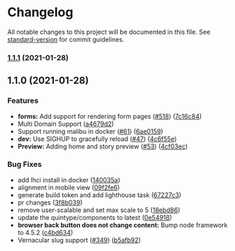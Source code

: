 # Changelog

All notable changes to this project will be documented in this file. See [standard-version](https://github.com/conventional-changelog/standard-version) for commit guidelines.

### [1.1.1](https://github.com/quintype/malibu/compare/v1.1.0...v1.1.1) (2021-01-28)

## 1.1.0 (2021-01-28)


### Features

* **forms:** Add support for rendering form pages ([#518](https://github.com/quintype/malibu/issues/518)) ([7c16c84](https://github.com/quintype/malibu/commit/7c16c846464dd9cfb9e8017e4913c43ebbd12e6c))
* Multi Domain Support ([a4679d2](https://github.com/quintype/malibu/commit/a4679d2c12f7e1e9642644fab873ed3b2cdcb4fc))
* Support running malibu in docker ([#61](https://github.com/quintype/malibu/issues/61)) ([6ae0159](https://github.com/quintype/malibu/commit/6ae015931c6aeb1833dd4c4b3143deee6eb87d6c))
* **dev:** Use SIGHUP to gracefully reload ([#47](https://github.com/quintype/malibu/issues/47)) ([4c6f55e](https://github.com/quintype/malibu/commit/4c6f55e951187edf31e8b1efeb5fb744caf732b9))
* **Preview:** Adding home and story preview ([#53](https://github.com/quintype/malibu/issues/53)) ([4cf03ec](https://github.com/quintype/malibu/commit/4cf03ec7c70699e7f6c2006c74b41e5095991587))


### Bug Fixes

* add lhci install in docker ([140035a](https://github.com/quintype/malibu/commit/140035ac2804176cef05038b6bbb6adfd4063e91))
* alignment in mobile view ([09f2fe6](https://github.com/quintype/malibu/commit/09f2fe6c61c2b84006e38106adc446b3971b6f07))
* generate build token and add lighthouse task ([67227c3](https://github.com/quintype/malibu/commit/67227c360dfbb69cb9806b72e210fbd913686e41))
* pr changes ([3f8b039](https://github.com/quintype/malibu/commit/3f8b0393d6863adb56f3a5e4ec17ca2ac72965d3))
* remove user-scalable and set max scale to 5 ([18ebd86](https://github.com/quintype/malibu/commit/18ebd86008c269aceb98971af5a4303c52b54a4b))
* update the quintype/components to latest ([0e54918](https://github.com/quintype/malibu/commit/0e54918db7de1b2738fe48b3c54718150fc4b39a))
* **browser back button does not change content:** Bump node framework to 4.5.2 ([c4bd634](https://github.com/quintype/malibu/commit/c4bd634530ca6045a6a330cae178604294062f51))
* Vernacular slug support ([#349](https://github.com/quintype/malibu/issues/349)) ([b5afb92](https://github.com/quintype/malibu/commit/b5afb92b2ad6d715100d7e2259a2691a782787c8))
